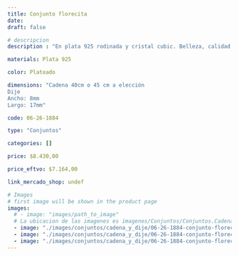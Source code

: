 ```yaml
---
title: Conjunto florecita
date: 
draft: false

# descripcion
description : "En plata 925 rodinada y cristal cubic. Belleza, calidad y delicadeza."

materials: Plata 925

color: Plateado

dimensions: "Cadena 40cm o 45 cm a elección
Dije
Ancho: 8mm 
Largo: 17mm"

code: 06-26-1884

type: "Conjuntos"

categories: []

price: $8.430,00

price_eftvo: $7.164,00

link_mercado_shop: undef

# Images
# first image will be shown in the product page
images:
  # - image: "images/path_to_image"
  # La ubicacion de las imagenes es imagenes/Conjuntos/Conjuntos.Cadena y Dije/06-26-1884-conjunto-florecita
  - image: "./images/conjuntos/cadena_y_dije/06-26-1884-conjunto-florecita_a.jpg"
  - image: "./images/conjuntos/cadena_y_dije/06-26-1884-conjunto-florecita_b.jpg"
  - image: "./images/conjuntos/cadena_y_dije/06-26-1884-conjunto-florecita_c.jpg"
---
```

